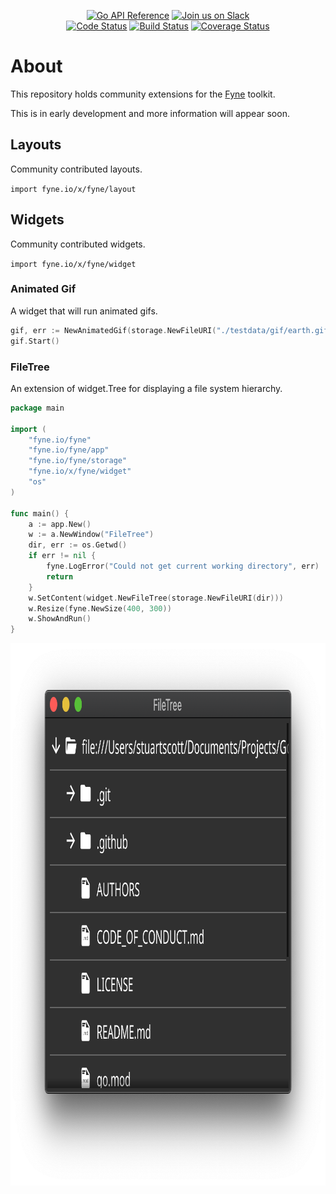 <p align="center">
  <a href="https://pkg.go.dev/fyne.io/fyne-x?tab=doc" title="Go API Reference" rel="nofollow"><img src="https://img.shields.io/badge/go-documentation-blue.svg?style=flat" alt="Go API Reference"></a>
  <a href='http://gophers.slack.com/messages/fyne'><img src='https://img.shields.io/badge/join-us%20on%20slack-gray.svg?longCache=true&logo=slack&colorB=blue' alt='Join us on Slack' /></a>
  <br />
  <a href="https://goreportcard.com/report/fyne.io/x/fyne"><img src="https://goreportcard.com/badge/fyne.io/x/fyne" alt="Code Status" /></a>
  <a href="https://github.com/fyne-io/fyne-x/actions"><img src="https://github.com/fyne-io/fyne-x/workflows/Platform%20Tests/badge.svg" alt="Build Status" /></a>
  <a href='https://coveralls.io/github/fyne-io/fyne-x?branch=master'><img src='https://coveralls.io/repos/github/fyne-io/fyne-x/badge.svg?branch=master' alt='Coverage Status' /></a>
</p>

# About

This repository holds community extensions for the [Fyne](https://fyne.io) toolkit.

This is in early development and more information will appear soon.

## Layouts

Community contributed layouts.

`import fyne.io/x/fyne/layout`

## Widgets

Community contributed widgets.

`import fyne.io/x/fyne/widget`

### Animated Gif

A widget that will run animated gifs.

```go
gif, err := NewAnimatedGif(storage.NewFileURI("./testdata/gif/earth.gif"))
gif.Start()
```

### FileTree

An extension of widget.Tree for displaying a file system hierarchy.

```go
package main

import (
    "fyne.io/fyne"
    "fyne.io/fyne/app"
    "fyne.io/fyne/storage"
    "fyne.io/x/fyne/widget"
    "os"
)

func main() {
    a := app.New()
    w := a.NewWindow("FileTree")
    dir, err := os.Getwd()
    if err != nil {
        fyne.LogError("Could not get current working directory", err)
        return
    }
    w.SetContent(widget.NewFileTree(storage.NewFileURI(dir)))
    w.Resize(fyne.NewSize(400, 300))
    w.ShowAndRun()
}
```

<p align="center" markdown="1" style="max-width: 100%">
  <img src="img/widget-filetree.png" width="1024" height="868" alt="FileTree Widget" style="max-width: 100%" />
</p>
